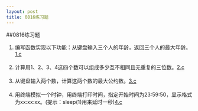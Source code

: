 ```yaml
---
layout: post
title: 0816练习题
---
```

##0816练习题
1. 编写函数实现以下功能：从键盘输入三个人的年龄，返回三个人的最大年龄。<a href="./1.c">1.c</a> <br><br>
2. 计算用1、2、3、4这四个数可以组成多少互不相同且无重复的三位数。<a href="./2.c">2.c</a><br><br>
3. 从键盘输入两个数，计算这两个数的最大公约数。<a href="./3.c">3.c</a><br><br>
4. 用终端模拟一个时钟，用终端打印时间，指定开始时间为23:59:50，显示格式为xx:xx:xx。(提示：sleep(1)用来延时一秒)<a href="./4.c">4.c</a>
